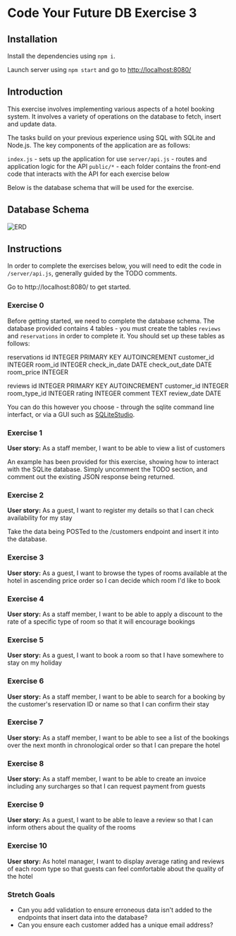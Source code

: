 # Code Your Future DB Exercise 3

## Installation

Install the dependencies using `npm i`.

Launch server using `npm start` and go to [http://localhost:8080/](http://localhost:8080/)

## Introduction

This exercise involves implementing various aspects of a hotel booking system. It involves a variety of operations on the database to fetch, insert and update data.

The tasks build on your previous experience using SQL with SQLite and Node.js. The key components of the application are as follows:

`index.js` - sets up the application for use
`server/api.js` - routes and application logic for the API 
`public/*` - each folder contains the front-end code that interacts with the API for each exercise below

Below is the database schema that will be used for the exercise.

## Database Schema

![ERD](http://i.imgur.com/Wlqfao1.png)

## Instructions

In order to complete the exercises below, you will need to edit the code in `/server/api.js`, generally guided by the TODO comments.

Go to http://localhost:8080/ to get started.

### Exercise 0

Before getting started, we need to complete the database schema. The database provided contains 4 tables - you must create the tables `reviews` and `reservations` in order to complete it. You should set up these tables as follows:

reservations
id INTEGER PRIMARY KEY AUTOINCREMENT
customer_id INTEGER 
room_id INTEGER
check_in_date DATE
check_out_date DATE
room_price INTEGER

reviews
id INTEGER PRIMARY KEY AUTOINCREMENT
customer_id INTEGER
room_type_id INTEGER
rating INTEGER
comment TEXT
review_date DATE

You can do this however you choose - through the sqlite command line interfact, or via a GUI such as [SQLiteStudio](https://sqlitestudio.pl/index.rvt).

### Exercise 1

**User story:** As a staff member, I want to be able to view a list of customers

An example has been provided for this exercise, showing how to interact with the SQLite database. Simply uncomment the TODO section, and comment out the existing JSON response being returned.

### Exercise 2

**User story:** As a guest, I want to register my details so that I can check availability for my stay

Take the data being POSTed to the /customers endpoint and insert it into the database.

### Exercise 3

**User story:** As a guest, I want to browse the types of rooms available at the hotel in ascending price order so I can decide which room I'd like to book

### Exercise 4

**User story:** As a staff member, I want to be able to apply a discount to the rate of a specific type of room so that it will encourage bookings

### Exercise 5

**User story:** As a guest, I want to book a room so that I have somewhere to stay on my holiday

### Exercise 6

**User story:** As a staff member, I want to be able to search for a booking by the customer's reservation ID or name so that I can confirm their stay

### Exercise 7

**User story:** As a staff member, I want to be able to see a list of the bookings over the next month in chronological order so that I can prepare the hotel

### Exercise 8

**User story:** As a staff member, I want to be able to create an invoice including any surcharges so that I can request payment from guests

### Exercise 9

**User story:** As a guest, I want to be able to leave a review so that I can inform others about the quality of the rooms

### Exercise 10

**User story:** As hotel manager, I want to display average rating and reviews of each room type so that guests can feel comfortable about the quality of the hotel

### Stretch Goals

* Can you add validation to ensure erroneous data isn't added to the endpoints that insert data into the database?
* Can you ensure each customer added has a unique email address?